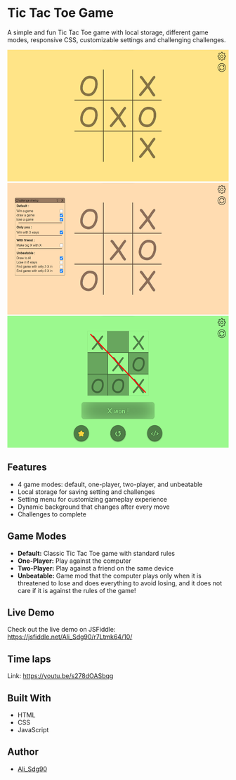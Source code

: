 <h1>Tic Tac Toe Game</h1>
<p>
    A simple and fun Tic Tac Toe game with local storage, different game modes,
    responsive CSS, customizable settings and challenging challenges.
</p>

<img src="Assets/1.png" alt="tic-tac-toe-img" style="height: 300px" />
<img src="Assets/2.png" alt="tic-tac-toe-img" style="height: 300px" />
<img src="Assets/3.png" alt="tic-tac-toe-img" style="height: 300px" />

<h2>Features</h2>
<ul>
    <li>4 game modes: default, one-player, two-player, and unbeatable</li>
    <li>Local storage for saving setting and challenges</li>
    <li>Setting menu for customizing gameplay experience</li>
    <li>Dynamic background that changes after every move</li>
    <li>Challenges to complete</li>
</ul>
<h2>Game Modes</h2>
<ul>
    <li>
        <strong>Default:</strong> Classic Tic Tac Toe game with standard rules
    </li>
    <li><strong>One-Player:</strong> Play against the computer</li>
    <li>
        <strong>Two-Player:</strong> Play against a friend on the same device
    </li>
    <li>
        <strong>Unbeatable:</strong> Game mod that the computer plays only when
        it is threatened to lose and does everything to avoid losing, and it
        does not care if it is against the rules of the game!
    </li>
</ul>
<h2>Live Demo</h2>
<p>
    Check out the live demo on JSFiddle:
    <a href="https://jsfiddle.net/Ali_Sdg90/r7Ltmk64/10/" target="_new"
        >https://jsfiddle.net/Ali_Sdg90/r7Ltmk64/10/</a
    >
</p>
<h2>Time laps</h2>
<p>
    Link:
    <a href="https://youtu.be/s278dOASbqg" target="_new"
        >https://youtu.be/s278dOASbqg</a
    >
</p>
<h2>Built With</h2>
<ul>
    <li>HTML</li>
    <li>CSS</li>
    <li>JavaScript</li>
</ul>
<h2>Author</h2>
<ul>
    <li>
        <a href="https://github.com/Ali-Sdg90" target="_blank">Ali_Sdg90</a>
    </li>
</ul>
